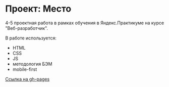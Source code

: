 # Проект: Место

4-5 проектная работа в рамках обучения в Яндекс.Практикуме на курсе "Веб-разработчик".

В работе используется:
* HTML
* CSS
* JS
* методология БЭМ
* mobile-first

[Ссылка на gh-pages](https://mr-fedor.github.io/mesto/)


